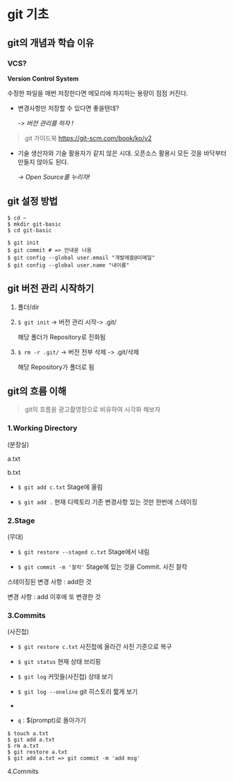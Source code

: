 # git 기초

## git의 개념과 학습 이유

### VCS?
  **Version Control System**

수정한 파일을 매번 저장한다면 메모리에 차지하는 용량이 점점 커진다. 

- 변경사항만 저장할 수 있다면 좋을텐데? 

  *-> 버전 관리를 하자 !*

>git 가이드북
>https://git-scm.com/book/ko/v2


- 기술 생산자와 기술 활용자가 같지 않은 시대.
  오픈소스 활용시 모든 것을 바닥부터 만들지 않아도 된다.

    *-> Open Source를 누리자!*


## git 설정 방법
```
$ cd ~
$ mkdir git-basic
$ cd git-basic

$ git init
$ git commit # => 안내문 나옴
$ git config --global user.email "개발에쓸@이메일"
$ git config --global user.name "내이름"
```

## git 버전 관리 시작하기

1. 폴더/dir
   
2. `$ git init` -> 버전 관리 시작-> .git/ 

     해당 폴더가 Repository로 진화됨

3. `$ rm -r .git/` -> 버전 전부 삭제 -> .git/삭제

    해당 Repository가 폴더로 됨

## git의 흐름 이해

>git의 흐름을 광고촬영장으로 비유하여 시각화 해보자

### 1.Working Directory
(분장실)

a.txt

b.txt


* `$ git add c.txt` Stage에 올림

* `$ git add .` 현재 디렉토리 기준 변경사항 있는 것만 한번에 스테이징 
  

### 2.Stage
(무대)
* `$ git restore --staged c.txt` Stage에서 내림
  
* `$ git commit -m '찰칵'` Stage에 있는 것을 Commit. 사진 찰칵

스테이징된 변경 사항 : add한 것

변경 사항 : add 이후에 또 변경한 것

### 3.Commits
(사진첩)

* `$ git restore c.txt` 사진첩에 올라간 사진 기준으로 복구

* `$ git status` 현재 상태 브리핑

* `$ git log` 커밋들(사진첩) 상태 보기

* `$ git log --oneline` git 히스토리 짧게 보기
* 
* `q` : $(prompt)로 돌아가기


```
$ touch a.txt
$ git add a.txt
$ rm a.txt
$ git restore a.txt
$ git add a.txt => git commit -m 'add msg'
```



4.Commits
